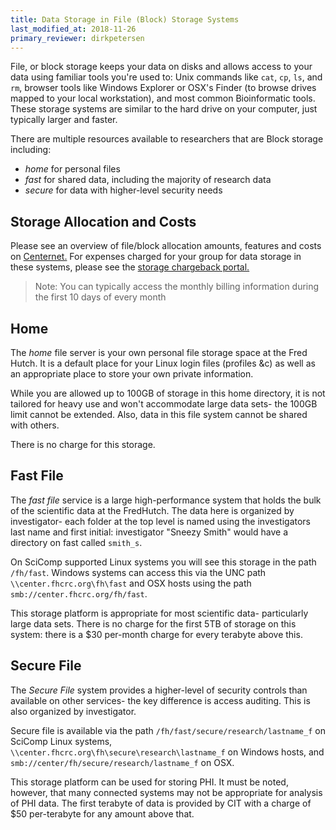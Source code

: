 ```yaml
---
title: Data Storage in File (Block) Storage Systems
last_modified_at: 2018-11-26
primary_reviewer: dirkpetersen
---
```


File, or block storage keeps your data on disks and allows access to your data using familiar tools you're used to: Unix commands like `cat`, `cp`, `ls`, and `rm`,  browser tools like Windows Explorer or OSX's Finder (to browse drives mapped to your local workstation), and most common Bioinformatic tools.  These storage systems are similar to the hard drive on your computer, just typically larger and faster.

There are multiple resources available to researchers that are Block storage including:
- _home_ for personal files
- _fast_ for shared data, including the majority of research data
- _secure_ for data with higher-level security needs

## Storage Allocation and Costs

Please see an overview of file/block allocation amounts, features and costs on [Centernet.](https://centernet.fredhutch.org/cn/u/center-it/services/storedataprotect.html) For expenses charged for your group for data storage in these systems, please see the [storage chargeback portal.](https://teams.fhcrc.org/sites/centerit/Support/storage/)

>Note: You can typically access the monthly billing information during the first 10 days of every month



## Home

The _home_ file server is your own personal file storage space at the Fred Hutch.  It is a default place for your Linux login files (profiles &c) as well as an appropriate place to store your own private information.

While you are allowed up to 100GB of storage in this home directory, it is not tailored for heavy use and won't accommodate large data sets- the 100GB limit cannot be extended.  Also, data in this file system cannot be shared with others.

There is no charge for this storage.

## Fast File

The _fast file_ service is a large high-performance system that holds the bulk of the scientific data at the FredHutch.  The data here is organized by investigator- each folder at the top level is named using the investigators last name and first initial: investigator "Sneezy Smith" would have a directory on fast called `smith_s`.

On SciComp supported Linux systems you will see this storage in the path `/fh/fast`.  Windows systems can access this via the UNC path `\\center.fhcrc.org\fh\fast` and OSX hosts using the path `smb://center.fhcrc.org/fh/fast`.  

This storage platform is appropriate for most scientific data- particularly large data sets.  There is no charge for the first 5TB of storage on this system: there is a $30 per-month charge for every terabyte above this.

## Secure File

The _Secure File_ system provides a higher-level of security controls than available on other services- the key difference is access auditing.  This is also organized by investigator.

Secure file is available via the path `/fh/fast/secure/research/lastname_f` on SciComp Linux systems, `\\center.fhcrc.org\fh\secure\research\lastname_f` on Windows hosts, and `smb://center/fh/secure/research/lastname_f` on OSX.

This storage platform can be used for storing PHI.  It must be noted, however, that many connected systems may not be appropriate for analysis of PHI data.  The first terabyte of data is provided by CIT with a charge of $50 per-terabyte for any amount above that.
